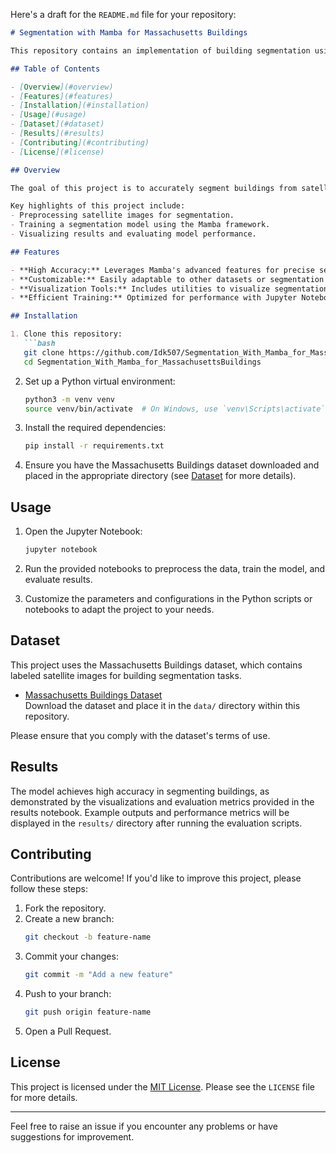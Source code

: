 Here's a draft for the `README.md` file for your repository:

```markdown
# Segmentation with Mamba for Massachusetts Buildings

This repository contains an implementation of building segmentation using the Mamba framework, focusing on the Massachusetts Buildings dataset. The project leverages advanced segmentation techniques to identify building footprints from satellite imagery, enabling applications in urban planning, disaster response, and geographic analysis.

## Table of Contents

- [Overview](#overview)
- [Features](#features)
- [Installation](#installation)
- [Usage](#usage)
- [Dataset](#dataset)
- [Results](#results)
- [Contributing](#contributing)
- [License](#license)

## Overview

The goal of this project is to accurately segment buildings from satellite imagery using Mamba, a high-performance computer vision framework. The Massachusetts Buildings dataset serves as the foundation for training and evaluation.

Key highlights of this project include:
- Preprocessing satellite images for segmentation.
- Training a segmentation model using the Mamba framework.
- Visualizing results and evaluating model performance.

## Features

- **High Accuracy:** Leverages Mamba's advanced features for precise segmentation.
- **Customizable:** Easily adaptable to other datasets or segmentation tasks.
- **Visualization Tools:** Includes utilities to visualize segmentation results.
- **Efficient Training:** Optimized for performance with Jupyter Notebook and Python scripts.

## Installation

1. Clone this repository:
   ```bash
   git clone https://github.com/Idk507/Segmentation_With_Mamba_for_MassachusettsBuildings.git
   cd Segmentation_With_Mamba_for_MassachusettsBuildings
   ```

2. Set up a Python virtual environment:
   ```bash
   python3 -m venv venv
   source venv/bin/activate  # On Windows, use `venv\Scripts\activate`
   ```

3. Install the required dependencies:
   ```bash
   pip install -r requirements.txt
   ```

4. Ensure you have the Massachusetts Buildings dataset downloaded and placed in the appropriate directory (see [Dataset](#dataset) for more details).

## Usage

1. Open the Jupyter Notebook:
   ```bash
   jupyter notebook
   ```

2. Run the provided notebooks to preprocess the data, train the model, and evaluate results.

3. Customize the parameters and configurations in the Python scripts or notebooks to adapt the project to your needs.

## Dataset

This project uses the Massachusetts Buildings dataset, which contains labeled satellite images for building segmentation tasks. 

- [Massachusetts Buildings Dataset](https://www.cs.toronto.edu/~vmnih/data/)  
  Download the dataset and place it in the `data/` directory within this repository.

Please ensure that you comply with the dataset's terms of use.

## Results

The model achieves high accuracy in segmenting buildings, as demonstrated by the visualizations and evaluation metrics provided in the results notebook. Example outputs and performance metrics will be displayed in the `results/` directory after running the evaluation scripts.

## Contributing

Contributions are welcome! If you'd like to improve this project, please follow these steps:

1. Fork the repository.
2. Create a new branch:
   ```bash
   git checkout -b feature-name
   ```
3. Commit your changes:
   ```bash
   git commit -m "Add a new feature"
   ```
4. Push to your branch:
   ```bash
   git push origin feature-name
   ```
5. Open a Pull Request.

## License

This project is licensed under the [MIT License](LICENSE). Please see the `LICENSE` file for more details.

---

Feel free to raise an issue if you encounter any problems or have suggestions for improvement.

```
